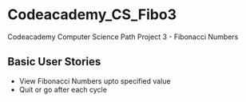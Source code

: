 # Codeacademy_CS_Fibo3
Codeacademy Computer Science Path Project 3 - Fibonacci Numbers

## Basic User Stories
- View Fibonacci Numbers upto specified value
- Quit or go after each cycle
